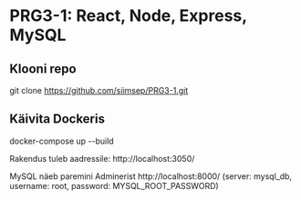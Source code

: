 # PRG3-1: React, Node, Express, MySQL 
## Klooni repo

git clone https://github.com/siimsep/PRG3-1.git

## Käivita Dockeris

docker-compose up --build

Rakendus tuleb aadressile: http://localhost:3050/

MySQL näeb paremini Adminerist http://localhost:8000/ (server: mysql_db, username: root, password: MYSQL_ROOT_PASSWORD)
